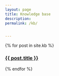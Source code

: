 ```yaml
---
layout: page
title: Knowledge base
description: 
permalink: /kb/


---
```


<div class="container">
	<div class="row previews">
		{% for post in site.kb %}
		<div class="col-lg-4 col-sm-6">
			<div class="thumbnail">
				<div class="caption">
					<a href="{{ site.url }}{{ post.url }}" class="post-image-link">
	                    <h3>{{ post.title }}</h3>
	                </a>
				</div>
			</div>
		</div>	  
		{% endfor %}
	</div>
</div>